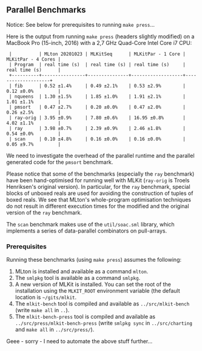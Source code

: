 ## Parallel Benchmarks

Notice: See below for prerequisites to running `make press`...

Here is the output from running `make press` (headers slightly
modified) on a MacBook Pro (15-inch, 2016) with a 2,7 GHz Quad-Core
Intel Core i7 CPU:

```
 |          | MLton 20201023 | MLKitSeq      | MLKitPar - 1 Core | MLKitPar - 4 Cores |
 | Program  | real time (s)  | real time (s) | real time (s)     | real time (s)      |
 +----------+----------------+---------------+-------------------+--------------------+
 | fib      | 0.52 ±1.4%     | 0.49 ±2.1%    | 0.53 ±2.9%        | 0.12 ±0.0%         |
 | nqueens  | 1.30 ±1.5%     | 1.85 ±1.0%    | 1.91 ±2.1%        | 1.01 ±1.1%         |
 | pmsort   | 0.47 ±2.7%     | 0.20 ±0.0%    | 0.47 ±2.0%        | 0.26 ±2.5%         |
 | ray-orig | 3.95 ±0.9%     | 7.80 ±0.6%    | 16.95 ±0.8%       | 4.02 ±1.1%         |
 | ray      | 3.98 ±0.7%     | 2.39 ±0.9%    | 2.46 ±1.8%        | 0.54 ±0.0%         |
 | scan     | 0.10 ±4.8%     | 0.16 ±0.0%    | 0.16 ±0.0%        | 0.05 ±9.7%         |
```

We need to investigate the overhead of the parallel runtime and the
parallel generated code for the `pmsort` benchmark.

Please notice that some of the benchmarks (especially the `ray` benchmark)
have been hand-optimised for running well with MLKit (`ray-orig` is
Troels Henriksen's original version). In particular, for the `ray` benchmark,
special blocks of unboxed reals are used for avoiding the construction
of tuples of boxed reals. We see that MLton's whole-program
optimisation techniques do not result in different execution times for
the modified and the original version of the `ray` benchmark.

The `scan` benchmark makes use of the `util/soac.sml` library, which
implements a series of data-parallel combinators on pull-arrays.

### Prerequisites

Running these benchmarks (using `make press`) assumes the following:

1. MLton is installed and available as a command `mlton`.
2. The `smlpkg` tool is available as a command `smlpkg`.
3. A new version of MLKit is installed. You can set the root of the installation using the `MLKIT_ROOT` environment variable (the default location is `~/gits/mlkit`.
4. The `mlkit-bench` tool is compiled and available as `../src/mlkit-bench` (write `make all` in `..`).
5. The `mlkit-bench-press` tool is compiled and available as `../src/press/mlkit-bench-press` (write `smlpkg sync` in `../src/charting` and `make all` in `../src/press/`).

Geee - sorry - I need to automate the above stuff further...

